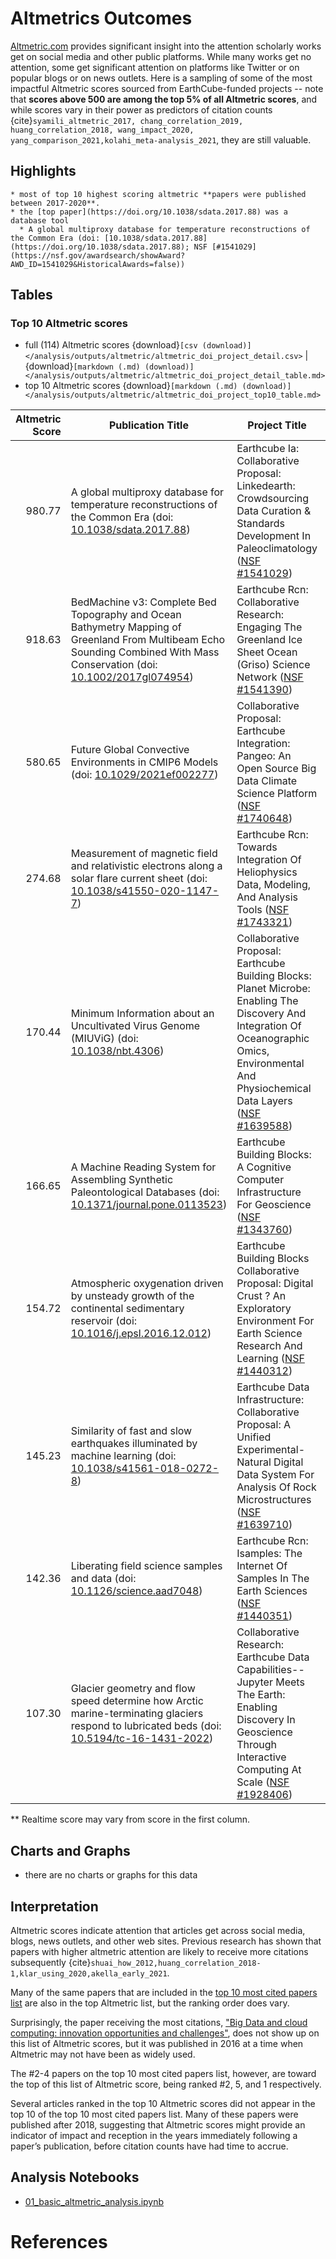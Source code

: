 # Altmetrics Outcomes 
<script type='text/javascript' src='https://d1bxh8uas1mnw7.cloudfront.net/assets/embed.js'></script>

[Altmetric.com](https://www.altmetric.com/) provides significant insight into the attention scholarly works get on social media and other public platforms.  While many works get no attention, some get significant attention on platforms like Twitter or on popular blogs or on news outlets.  Here is a sampling of some of the most impactful Altmetric scores sourced from EarthCube-funded projects -- note that **scores above 500 are among the top 5% of all Altmetric scores**, and while scores vary in their power as predictors of citation counts {cite}`syamili_altmetric_2017, chang_correlation_2019, huang_correlation_2018, wang_impact_2020, yang_comparison_2021,kolahi_meta-analysis_2021`,  they are still valuable.

## Highlights
```{admonition} Altmetric Highlights
* most of top 10 highest scoring altmetric **papers were published between 2017-2020**.
* the [top paper](https://doi.org/10.1038/sdata.2017.88) was a database tool
  * A global multiproxy database for temperature reconstructions of the Common Era (doi: [10.1038/sdata.2017.88](https://doi.org/10.1038/sdata.2017.88); NSF [#1541029](https://nsf.gov/awardsearch/showAward?AWD_ID=1541029&HistoricalAwards=false))
```

## Tables

### Top 10 Altmetric scores

* full (114) Altmetric scores {download}`[csv (download)]</analysis/outputs/altmetric/altmetric_doi_project_detail.csv>` | {download}`[markdown (.md) (download)]</analysis/outputs/altmetric/altmetric_doi_project_detail_table.md>`
* top 10 Altmetric scores {download}`[markdown (.md) (download)]</analysis/outputs/altmetric/altmetric_doi_project_top10_table.md>`

|Altmetric Score|Publication Title|Project Title| Realtime Score**|
|--------------:|-----------------|------------------------|:-:|
| 980.77 | A global multiproxy database for temperature reconstructions of the Common Era (doi: [10.1038/sdata.2017.88](https://doi.org/10.1038/sdata.2017.88)) | Earthcube Ia: Collaborative Proposal: Linkedearth: Crowdsourcing Data Curation & Standards Development In Paleoclimatology ([NSF #1541029](https://nsf.gov/awardsearch/showAward?AWD_ID=1541029&HistoricalAwards=false))| <div class="altmetric-embed altmetric-badge-type-donut altmetric-badge-popover-left altmetric-doi-10.1038/sdata.2017.88"></div> |
| 918.63 | BedMachine v3: Complete Bed Topography and Ocean Bathymetry Mapping of Greenland From Multibeam Echo Sounding Combined With Mass Conservation (doi: [10.1002/2017gl074954](https://doi.org/10.1002/2017gl074954)) | Earthcube Rcn: Collaborative Research: Engaging The Greenland Ice Sheet Ocean (Griso) Science Network ([NSF #1541390](https://nsf.gov/awardsearch/showAward?AWD_ID=1541390&HistoricalAwards=false))| <div class="altmetric-embed altmetric-badge-type-donut altmetric-badge-popover-left altmetric-doi-10.1002/2017gl074954"></div> |
| 580.65 | Future Global Convective Environments in CMIP6 Models (doi: [10.1029/2021ef002277](https://doi.org/10.1029/2021ef002277)) | Collaborative Proposal: Earthcube Integration: Pangeo: An Open Source Big Data Climate Science Platform ([NSF #1740648](https://nsf.gov/awardsearch/showAward?AWD_ID=1740648&HistoricalAwards=false))| <div class="altmetric-embed altmetric-badge-type-donut altmetric-badge-popover-left altmetric-doi-10.1029/2021ef002277"></div> |
| 274.68 | Measurement of magnetic field and relativistic electrons along a solar flare current sheet (doi: [10.1038/s41550-020-1147-7](https://doi.org/10.1038/s41550-020-1147-7)) | Earthcube Rcn: Towards Integration Of Heliophysics Data, Modeling, And Analysis Tools ([NSF #1743321](https://nsf.gov/awardsearch/showAward?AWD_ID=1743321&HistoricalAwards=false))| <div class="altmetric-embed altmetric-badge-type-donut altmetric-badge-popover-left altmetric-doi-10.1038/s41550-020-1147-7"></div> |
| 170.44 | Minimum Information about an Uncultivated Virus Genome (MIUViG) (doi: [10.1038/nbt.4306](https://doi.org/10.1038/nbt.4306)) | Collaborative Proposal: Earthcube Building Blocks: Planet Microbe: Enabling The Discovery And Integration Of Oceanographic Omics, Environmental And Physiochemical Data Layers ([NSF #1639588](https://nsf.gov/awardsearch/showAward?AWD_ID=1639588&HistoricalAwards=false))| <div class="altmetric-embed altmetric-badge-type-donut altmetric-badge-popover-left altmetric-doi-10.1038/nbt.4306"></div> |
| 166.65 | A Machine Reading System for Assembling Synthetic Paleontological Databases (doi: [10.1371/journal.pone.0113523](https://doi.org/10.1371/journal.pone.0113523)) | Earthcube Building Blocks: A Cognitive Computer Infrastructure For Geoscience ([NSF #1343760](https://nsf.gov/awardsearch/showAward?AWD_ID=1343760&HistoricalAwards=false))| <div class="altmetric-embed altmetric-badge-type-donut altmetric-badge-popover-left altmetric-doi-10.1371/journal.pone.0113523"></div> |
| 154.72 | Atmospheric oxygenation driven by unsteady growth of the continental sedimentary reservoir (doi: [10.1016/j.epsl.2016.12.012](https://doi.org/10.1016/j.epsl.2016.12.012)) | Earthcube Building Blocks Collaborative Proposal: Digital Crust ? An Exploratory Environment For Earth Science Research And Learning ([NSF #1440312](https://nsf.gov/awardsearch/showAward?AWD_ID=1440312&HistoricalAwards=false))| <div class="altmetric-embed altmetric-badge-type-donut altmetric-badge-popover-left altmetric-doi-10.1016/j.epsl.2016.12.012"></div> |
| 145.23 | Similarity of fast and slow earthquakes illuminated by machine learning (doi: [10.1038/s41561-018-0272-8](https://doi.org/10.1038/s41561-018-0272-8)) | Earthcube Data Infrastructure: Collaborative Proposal: A Unified Experimental-Natural Digital Data System For Analysis Of Rock Microstructures ([NSF #1639710](https://nsf.gov/awardsearch/showAward?AWD_ID=1639710&HistoricalAwards=false))| <div class="altmetric-embed altmetric-badge-type-donut altmetric-badge-popover-left altmetric-doi-10.1038/s41561-018-0272-8"></div> |
| 142.36 | Liberating field science samples and data (doi: [10.1126/science.aad7048](https://doi.org/10.1126/science.aad7048)) | Earthcube Rcn: Isamples: The Internet Of Samples In The Earth Sciences ([NSF #1440351](https://nsf.gov/awardsearch/showAward?AWD_ID=1440351&HistoricalAwards=false))| <div class="altmetric-embed altmetric-badge-type-donut altmetric-badge-popover-left altmetric-doi-10.1126/science.aad7048"></div> |
| 107.30 | Glacier geometry and flow speed determine how Arctic marine-terminating glaciers respond to lubricated beds (doi: [10.5194/tc-16-1431-2022](https://doi.org/10.5194/tc-16-1431-2022)) | Collaborative Research: Earthcube Data Capabilities--Jupyter Meets The Earth: Enabling Discovery In Geoscience Through Interactive Computing At Scale ([NSF #1928406](https://nsf.gov/awardsearch/showAward?AWD_ID=1928406&HistoricalAwards=false))| <div class="altmetric-embed altmetric-badge-type-donut altmetric-badge-popover-left altmetric-doi-10.5194/tc-16-1431-2022"></div> |

** Realtime score may vary from score in the first column.

## Charts and Graphs

* there are no charts or graphs for this data

<!--
* download [png (small)](/analysis/notebooks/outputs/stub), [png (large)](/analysis/notebooks/outputs/stub)
-->

## Interpretation

Altmetric scores indicate attention that articles get across social media, blogs, news outlets, and other web sites. Previous research has shown that papers with higher altmetric attention are likely to receive more citations subsequently {cite}`shuai_how_2012,huang_correlation_2018-1,klar_using_2020,akella_early_2021`.

Many of the same papers that are included in the [top 10 most cited papers list](/findings/publications) are also in the top Altmetric list, but the ranking order does vary. 

Surprisingly, the paper receiving the most citations, ["Big Data and cloud computing: innovation opportunities and challenges"](https://doi.org/10.1080/17538947.2016.1239771), does not show up on this list of Altmetric scores, but it was published in 2016 at a time when Altmetric may not have been as widely used.

The #2-4 papers on the top 10 most cited papers list, however, are toward the top of this list of Altmetric score, being ranked #2, 5, and 1 respectively. 

Several articles ranked in the top 10 Altmetric scores did not appear in the top 10 of the top 10 most cited papers list. Many of these papers were published after 2018, suggesting that Altmetric scores might provide an indicator of impact and reception in the years immediately following a paper’s publication, before citation counts have had time to accrue. 

## Analysis Notebooks

* [01_basic_altmetric_analysis.ipynb](../analysis/notebooks/01_basic_altmetric_analysis.ipynb)


# References
```{bibliography}
```